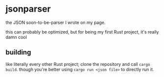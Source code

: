 # jsonparser
the JSON soon-to-be-parser I wrote on my page.

this can probably be optimized, but for being my first Rust project, it's really damn cool

## building
like literally every other Rust project; clone the repository and call `cargo build`.
though you're better using `cargo run <json file>` to directly run it.
